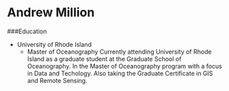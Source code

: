 # Andrew Million
###Education
* University of Rhode Island
  * Master of Oceanography
Currently attending University of Rhode Island as a graduate student at the Graduate School of Oceanography. In the Master of Oceanography program with a focus in Data and Techology. Also taking the Graduate Certificate in GIS and Remote Sensing.
